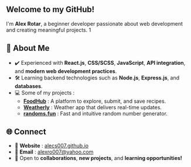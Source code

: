 ## Welcome to my GitHub!

I'm **Alex Rotar**, a beginner developer passionate about web development and creating meaningful projects.  1

## 🔎 About Me  
- ✔️ Experienced with **React.js**, **CSS/SCSS**, **JavaScript**, **API integration**, and **modern web development practices**.
- 🛠  Learning backend technologies such as **Node.js**, **Express.js**, and **databases**.    
- 💻 Some of my projects :
  - **[FoodHub](https://github.com/alecs007/FoodHub)** : A platform to explore, submit, and save recipes.
  - **[Weatherly](https://github.com/alecs007/weatherly)** : Weather app that delivers real-time updates.
  - **[randoms.fun](https://github.com/alecs007/randoms.fun)** : Fast and intuitive random number generator.

## 🌐 Connect  
- 🔗 **Website** : [alecs007.github.io](https://alecs007.github.io)
- 📧 **Email** : alexro007@yahoo.com
- 💬 Open to **collaborations**, **new projects**, and **learning opportunities!**


